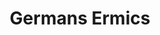 ---
category: residents
layout: post
title: Germans Ermics
profession: graphic design
website: www.germansermics.com
image:
- /images/residents/germansermics_01.png
- /images/residents/germansermics_02.png
- /images/residents/germansermics_03.png
- /images/residents/germansermics_04.png
- /images/residents/germansermics_05.png
---